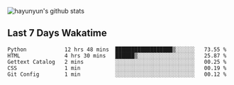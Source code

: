 
![hayunyun's github stats](https://github-readme-stats.vercel.app/api?username=hayunyun&show_icons=true)

## Last 7 Days Wakatime
<!--START_SECTION:waka-->
```text
Python            12 hrs 48 mins  ██████████████████▒░░░░░░   73.55 % 
HTML              4 hrs 30 mins   ██████▒░░░░░░░░░░░░░░░░░░   25.87 % 
Gettext Catalog   2 mins          ░░░░░░░░░░░░░░░░░░░░░░░░░   00.25 % 
CSS               1 min           ░░░░░░░░░░░░░░░░░░░░░░░░░   00.19 % 
Git Config        1 min           ░░░░░░░░░░░░░░░░░░░░░░░░░   00.12 % 
```
<!--END_SECTION:waka-->

      


<!--
**hayunyun/hayunyun** is a ✨ _special_ ✨ repository because its `README.md` (this file) appears on your GitHub profile.

Here are some ideas to get you started:

- 🔭 I’m currently working on ...
- 🌱 I’m currently learning ...
- 👯 I’m looking to collaborate on ...
- 🤔 I’m looking for help with ...
- 💬 Ask me about ...
- 📫 How to reach me: ...
- 😄 Pronouns: ...
- ⚡ Fun fact: ...
-->
